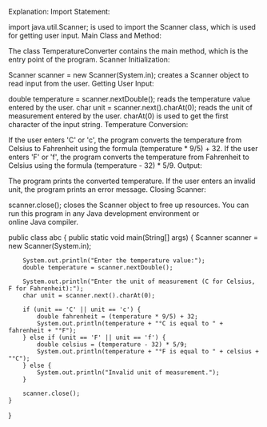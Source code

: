 Explanation:
Import Statement:

import java.util.Scanner; is used to import the Scanner class, which is used for getting user input.
Main Class and Method:

The class TemperatureConverter contains the main method, which is the entry point of the program.
Scanner Initialization:

Scanner scanner = new Scanner(System.in); creates a Scanner object to read input from the user.
Getting User Input:

double temperature = scanner.nextDouble(); reads the temperature value entered by the user.
char unit = scanner.next().charAt(0); reads the unit of measurement entered by the user. charAt(0) is used to get the first character of the input string.
Temperature Conversion:

If the user enters 'C' or 'c', the program converts the temperature from Celsius to Fahrenheit using the formula (temperature * 9/5) + 32.
If the user enters 'F' or 'f', the program converts the temperature from Fahrenheit to Celsius using the formula (temperature - 32) * 5/9.
Output:

The program prints the converted temperature.
If the user enters an invalid unit, the program prints an error message.
Closing Scanner:

scanner.close(); closes the Scanner object to free up resources.
You can run this program in any Java development environment or online Java compiler.

public class abc {
    public static void main(String[] args) {
        Scanner scanner = new Scanner(System.in);

        System.out.println("Enter the temperature value:");
        double temperature = scanner.nextDouble();

        System.out.println("Enter the unit of measurement (C for Celsius, F for Fahrenheit):");
        char unit = scanner.next().charAt(0);

        if (unit == 'C' || unit == 'c') {
            double fahrenheit = (temperature * 9/5) + 32;
            System.out.println(temperature + "°C is equal to " + fahrenheit + "°F");
        } else if (unit == 'F' || unit == 'f') {
            double celsius = (temperature - 32) * 5/9;
            System.out.println(temperature + "°F is equal to " + celsius + "°C");
        } else {
            System.out.println("Invalid unit of measurement.");
        }

        scanner.close();
    }
}
